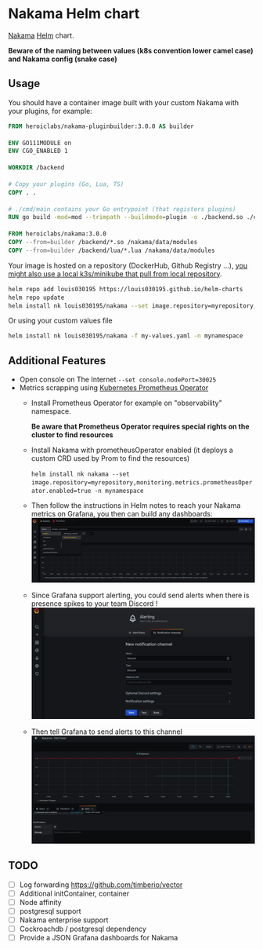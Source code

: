 
# Nakama Helm chart

[Nakama](https://github.com/heroiclabs/nakama) [Helm](https://helm.sh/) chart.

**Beware of the naming between values (k8s convention lower camel case) and Nakama config (snake case)**

## Usage

You should have a container image built with your custom Nakama with your plugins, for example:

```dockerfile
FROM heroiclabs/nakama-pluginbuilder:3.0.0 AS builder

ENV GO111MODULE on
ENV CGO_ENABLED 1

WORKDIR /backend

# Copy your plugins (Go, Lua, TS)
COPY . .

# ./cmd/main contains your Go entrypoint (that registers plugins)
RUN go build -mod=mod --trimpath --buildmode=plugin -o ./backend.so ./cmd/main

FROM heroiclabs/nakama:3.0.0
COPY --from=builder /backend/*.so /nakama/data/modules
COPY --from=builder /backend/lua/*.lua /nakama/data/modules
```

Your image is hosted on a repository (DockerHub, Github Registry ...), [you might also use a local k3s/minikube that 
pull from local repository](https://k3d.io/usage/guides/registries/#using-a-local-registry).

```bash
helm repo add louis030195 https://louis030195.github.io/helm-charts
helm repo update
helm install nk louis030195/nakama --set image.repository=myrepository,image.tag=mytag -n mynamespace
```

Or using your custom values file

```bash
helm install nk louis030195/nakama -f my-values.yaml -n mynamespace
```

## Additional Features

- Open console on The Internet `--set console.nodePort=30025`
- Metrics scrapping using [Kubernetes Prometheus Operator](https://github.com/prometheus-community/helm-charts/tree/main/charts/kube-prometheus-stack)
  * Install Prometheus Operator for example on "observability" namespace. 
	
	**Be aware that Prometheus Operator requires special rights on the cluster to find resources** 
  * Install Nakama with prometheusOperator enabled (it deploys a custom CRD used by Prom to find the resources)
	
	`helm install nk nakama --set image.repository=myrepository,monitoring.metrics.prometheusOperator.enabled=true -n mynamespace`
  * Then follow the instructions in Helm notes to reach your Nakama metrics on Grafana, you then can build any dashboards:
	![NakamaMetrics](docs/nakamaAndPromOperator.png)
	
  * Since Grafana support alerting, you could send alerts when there is presence spikes to your team Discord !
	![DiscordAlerting](docs/discordAlerting.png)
	
  * Then tell Grafana to send alerts to this channel
	![img.png](img.png)

## TODO

- [ ] Log forwarding <https://github.com/timberio/vector>
- [ ] Additional initContainer, container
- [ ] Node affinity
- [ ] postgresql support
- [ ] Nakama enterprise support 
- [ ] Cockroachdb / postgresql dependency
- [ ] Provide a JSON Grafana dashboards for Nakama
